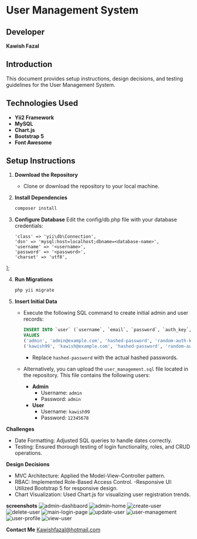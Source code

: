 # User Management System

## Developer
**Kawish Fazal**

## Introduction
This document provides setup instructions, design decisions, and testing guidelines for the User Management System.

## Technologies Used
- **Yii2 Framework**
- **MySQL**
- **Chart.js**
- **Bootstrap 5**
- **Font Awesome**

## Setup Instructions

1. **Download the Repository**
   - Clone or download the repository to your local machine.

2. **Install Dependencies**
   ```bash
   composer install
3. **Configure Database** 
    Edit the config/db.php file with your database credentials:
    ```return [
    'class' => 'yii\db\Connection',
    'dsn' => 'mysql:host=localhost;dbname=<database-name>',
    'username' => '<username>',
    'password' => '<password>',
    'charset' => 'utf8',
];

4. **Run Migrations**
    ```bash
    php yii migrate

5. **Insert Initial Data**
   - Execute the following SQL command to create initial admin and user records:
     ```sql
     INSERT INTO `user` (`username`, `email`, `password`, `auth_key`, `created_at`, `updated_at`, `role`)
     VALUES 
     ('admin', 'admin@example.com', 'hashed-password', 'random-auth-key', UNIX_TIMESTAMP(), UNIX_TIMESTAMP(), 'admin'),
     ('kawish99', 'kawish@example.com', 'hashed-password', 'random-auth-key', UNIX_TIMESTAMP(), UNIX_TIMESTAMP(), 'user');
     ```
     - Replace `hashed-password` with the actual hashed passwords.

   - Alternatively, you can upload the `user_management.sql` file located in the repository. This file contains the following users:
     - **Admin**
       - Username: `admin`
       - Password: `admin`
     - **User**
       - Username: `kawish99`
       - Password: `12345678`

**Challenges**
- Date Formatting: Adjusted SQL queries to handle dates correctly.
- Testing: Ensured thorough testing of login functionality, roles, and CRUD operations.

**Design Decisions**
- MVC Architecture: Applied the Model-View-Controller pattern.
- RBAC: Implemented Role-Based Access Control.
 -Responsive UI: Utilized Bootstrap 5 for responsive design.
- Chart Visualization: Used Chart.js for visualizing user registration trends.

**screenshots**
![admin-dashbaord](https://github.com/user-attachments/assets/dec8d653-4328-427f-8d87-ad7355aaba7d)
![admin-home](https://github.com/user-attachments/assets/d62d1976-6339-4da3-9e2b-ada96785b02a)
![create-user](https://github.com/user-attachments/assets/26084b5b-4fb6-4860-b812-846232f6afc6)
![delete-user](https://github.com/user-attachments/assets/f3dc986c-b3b2-4470-aeef-bbaf3f24eb9d)
![main-login-page](https://github.com/user-attachments/assets/e21a6103-2377-4999-9299-8748bc1b2213)
![update-user](https://github.com/user-attachments/assets/10541c77-4ad5-42c7-9739-ace1c3ea4b4d)
![user-management](https://github.com/user-attachments/assets/17d58826-fb5b-4281-a5aa-6fcf569ced8f)
![user-profile](https://github.com/user-attachments/assets/d57611e7-629a-45a1-8ce7-96e6010bc9a9)
![view-user](https://github.com/user-attachments/assets/0f9b1e94-0e97-4b05-8e35-10af0e87ddb6)










**Contact Me**
Kawishfazal@hotmail.com
